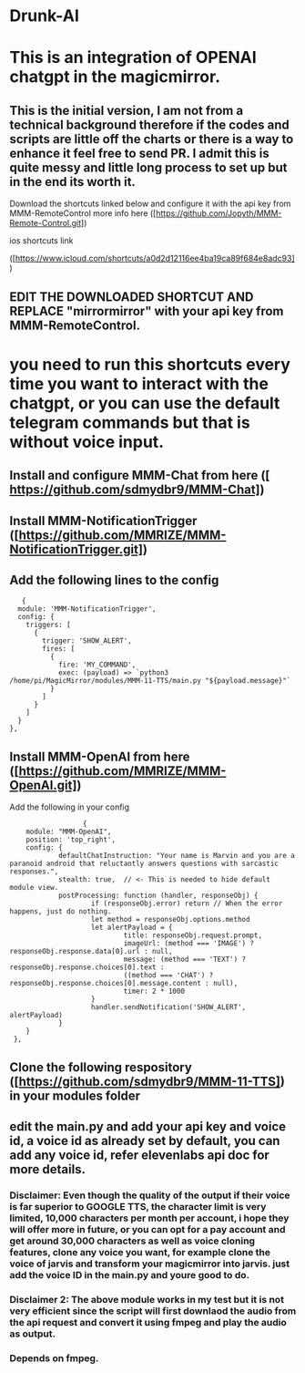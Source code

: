 # Drunk-AI
# This is an integration of OPENAI chatgpt in the magicmirror. 
## This is the initial version, I am not from a technical background therefore if the codes and scripts are little off the charts or there is a way to enhance it feel free to send PR. I admit this is quite messy and little long process to set up but in the end its worth it.

Download the shortcuts linked below and configure it with the api key from MMM-RemoteControl 
 more info here ([https://github.com/Jopyth/MMM-Remote-Control.git])

ios shortcuts link 

([https://www.icloud.com/shortcuts/a0d2d12116ee4ba19ca89f684e8adc93])
## EDIT THE DOWNLOADED SHORTCUT AND REPLACE "mirrormirror" with your api key from MMM-RemoteControl. 

# you need to run this shortcuts every time you want to interact with the chatgpt, or you can use the default telegram commands but that is without voice input.

## Install and configure MMM-Chat from here ([ https://github.com/sdmydbr9/MMM-Chat])

## Install MMM-NotificationTrigger ([https://github.com/MMRIZE/MMM-NotificationTrigger.git])
## Add the following lines to the config
 

       {
      module: 'MMM-NotificationTrigger',
      config: {
        triggers: [
          {
            trigger: 'SHOW_ALERT',
            fires: [
              {
                fire: 'MY_COMMAND',
                exec: (payload) => `python3 /home/pi/MagicMirror/modules/MMM-11-TTS/main.py "${payload.message}"`
              }
            ]
          }
        ]
      }
    },


## Install MMM-OpenAI from here ([https://github.com/MMRIZE/MMM-OpenAI.git])

Add the following in your config 
                      
                      
                      
                      {
        module: "MMM-OpenAI",
        position: 'top_right',
        config: {
                defaultChatInstruction: "Your name is Marvin and you are a paranoid android that reluctantly answers questions with sarcastic responses.",
                stealth: true,  // <- This is needed to hide default module view.
                postProcessing: function (handler, responseObj) {
                        if (responseObj.error) return // When the error happens, just do nothing.
                        let method = responseObj.options.method
                        let alertPayload = {
                                title: responseObj.request.prompt,
                                imageUrl: (method === 'IMAGE') ? responseObj.response.data[0].url : null,
                                message: (method === 'TEXT') ? responseObj.response.choices[0].text : 
                                ((method === 'CHAT') ? responseObj.response.choices[0].message.content : null),
                                timer: 2 * 1000
                        }
                        handler.sendNotification('SHOW_ALERT', alertPayload)
                }
        }
     },








## Clone the following respository ([https://github.com/sdmydbr9/MMM-11-TTS]) in your modules folder
## edit the main.py and add your api key and voice id, a voice id as already set by default, you can add any voice id, refer elevenlabs api doc for more details.



### Disclaimer: Even though the quality of the output if their voice is far superior to GOOGLE TTS, the character limit is very limited, 10,000 characters per month per account, i hope they will offer more in future, or you can opt for a pay account and get around 30,000 characters as well as voice cloning features,  clone any voice you want, for example clone the voice of jarvis and transform your magicmirror into jarvis. just add the voice ID in the main.py and youre good to do.

### Disclaimer 2: The above module works in my test but it is not very efficient since the script will first downlaod the audio from the api request and convert it using fmpeg and play the audio as output. 
### Depends on fmpeg. 







